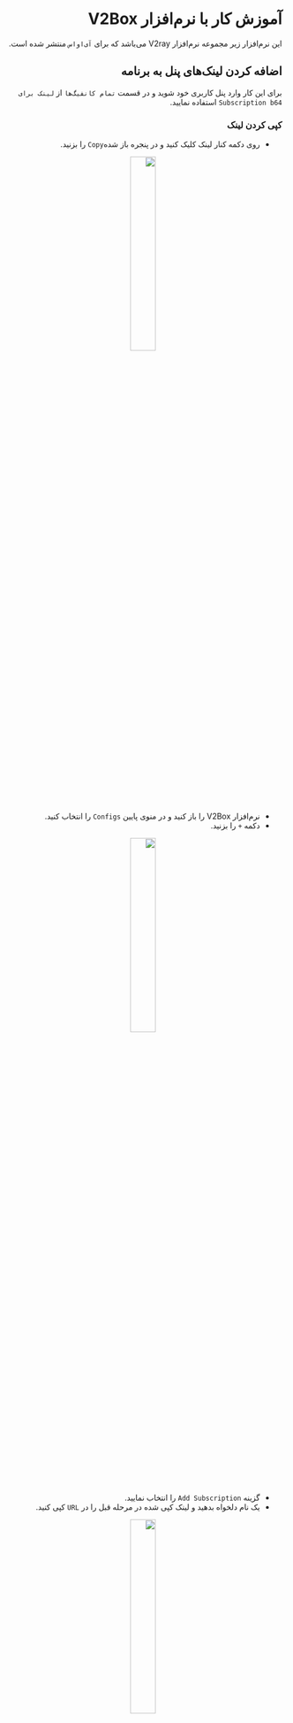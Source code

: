 
<div dir=rtl markdown=1>

# آموزش کار با نرم‌افزار V2Box

این نرم‌افزار زیر مجموعه نرم‌افزار V2ray می‌باشد که برای `آی‌او‌اس` منتشر شده است.


## اضافه کردن لینک‌های پنل به برنامه

برای این کار وارد پنل کاربری خود شوید و در قسمت `تمام کانفیگ‌ها` از `لینک برای Subscription b64` استفاده نمایید.

### کپی کردن لینک
* روی دکمه کنار لینک کلیک کنید و در پنجره باز شده`Copy` را بزنید. 



<div align=center markdown=1>
<img width=30% src="https://github.com/hiddify/hiddify-config/assets/125398461/fde61f60-7521-4975-bacb-56c438cc2092" />
</div>

* نرم‌افزار V2Box را باز کنید و در منوی پایین `Configs` را انتخاب کنید. 
* دکمه `+` را بزنید.

<div align=center markdown=1>
<img width=30% src="https://github.com/hiddify/hiddify-config/assets/125398461/c84fd272-2719-4fd2-8397-9a2a0e2013be" />
</div>

* گزینه `Add Subscription` را انتخاب نمایید.
* یک نام دلخواه بدهید و لینک کپی شده در مرحله قبل را در `URL` کپی کنید.


<div align=center markdown=1>
<img width=30% src="https://github.com/hiddify/hiddify-config/assets/125398461/2629b6ad-cfcf-4252-846e-9e336493a259" />
</div>

* سپس `Add Subscribe` را بزنید تا کانفیگ‌ها به برنامه اضافه شوند.

<div align=center markdown=1>
<img width=30% src="https://github.com/hiddify/hiddify-config/assets/125398461/f69d8992-7195-4755-b415-330572d5044e" />

</div>

* بعد از آن برنامه به صورت خودکار تست کانکشن‌ها را می‌گیرد.



### اسکن QR code
* برای این کار در پنل کاربری دکمه کنار لینک را بزنید
* در برنامه V2Box روی `+` تپ کنید.
* گزینه `Scan QR` را انتخاب کنید.
* سپس  با دوربین گوشی QR code موجود در صفحه کاربر را ساکن کنید.

<div align=center markdown=1>
<img width=30% src="https://github.com/hiddify/hiddify-config/assets/125398461/4b1dff0e-8d27-45bd-9d0f-fef98f57aeac" />

</div>

* کانفیگ‌ها به صورت خودکار اضافه می‌شوند و تست کانکشن از آن‌ها انجام می‌شود.


## تست کانکشن‌ها
برای این کار در لیست `Configs` روی `Ping All` بزنید تا همه کانفیگ‌ها تست شوند.

<div align=center markdown=1>
<img width=30% src="https://github.com/hiddify/hiddify-config/assets/125398461/fcf64420-5c53-4b21-816e-1618ff61f226" />

</div>



## آپدیت کردن سابسکریپشن
برای این کار در منوی Configs `+` را بزنید سپس `Update All Subscriptions` را انتخاب کنید. با انجام این کار همه سابسکریپشن‌ها آپدیت می‌شوند.



<div align=center markdown=1>
<img width=30% src="https://github.com/hiddify/hiddify-config/assets/125398461/1db528f9-606f-469d-9ff6-1b4299f057b2" />

</div>

## آپدیت خودکار لینک‌ها
برای این کار روی منوی سه خط در بالای صفحه Configs بزنید و گزینه `Auto Update` را فعال کنید.


<div align=center markdown=1>
<img width=30% src="https://github.com/hiddify/hiddify-config/assets/125398461/f01c924c-23b1-45dd-b937-c47c7dd52a49" />

</div>

## اضافه کردن کانفیگ‌ها به صورت تکی
هر چند این روش اصا پیشنهاد نمی‌شود ون امکان آپدیت آن وجود ندارد اما در صورت لزوم می‌توانید در `Configs` دکمه `+` را بزنید سپس `Import V2ray URL from Clipboard` را بزنید تا کانفیگ مورد نظر به برنامه اضافه گردد.

<div align=center markdown=1>
<img width=30% src="https://github.com/hiddify/hiddify-config/assets/125398461/c579ef08-c5a5-4ec8-8f77-cef0d94824b1" />

</div>


## اتصال فیلترشکن
برای روشن کردن فیلترشکن به منوی Home بروید و دکمه پایین را به سمت راست بکشید.

<div align=center markdown=1>
<img width=30% src="https://github.com/hiddify/hiddify-config/assets/125398461/fdbebfae-02f6-4993-99ff-e0cbf37734ef" />

</div>

در این صفحه اطلاعات کلی از کانکشن مانند مقدار آپلود و دانلود و همنین میزان حافظه استفاده شده نمایش داده می‌شود.

<div align=center markdown=1>
<img width=30% src="https://github.com/hiddify/hiddify-config/assets/125398461/68542ff9-2caa-45a7-9b8a-2ec50a4d32fa" />

</div>
